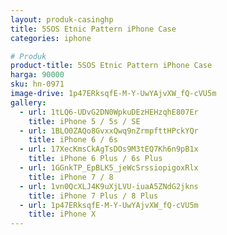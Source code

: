 ```yaml
---
layout: produk-casinghp
title: 5SOS Etnic Pattern iPhone Case
categories: iphone

# Produk
product-title: 5SOS Etnic Pattern iPhone Case
harga: 90000
sku: hn-0971
image-drive: 1p47ERksqfE-M-Y-UwYAjvXW_fQ-cVU5m
gallery:
  - url: 1tLQ6-UDvG2DN0WpkuDEzHEHzqhE807Er
    title: iPhone 5 / 5s / SE
  - url: 1BLO0ZAQo8GvxxQwq9nZrmpfttHPckYQr
    title: iPhone 6 / 6s
  - url: 17XecKmsCkAgTsDOs9M3tEQ7Kh6n9pB1x
    title: iPhone 6 Plus / 6s Plus
  - url: 1GGnkTP_EpBLK5_jeWcSrssiopigoxRlx
    title: iPhone 7 / 8
  - url: 1vn0QcXLJ4K9uXjLVU-iuaA5ZNdG2jkns
    title: iPhone 7 Plus / 8 Plus
  - url: 1p47ERksqfE-M-Y-UwYAjvXW_fQ-cVU5m
    title: iPhone X
---
```

